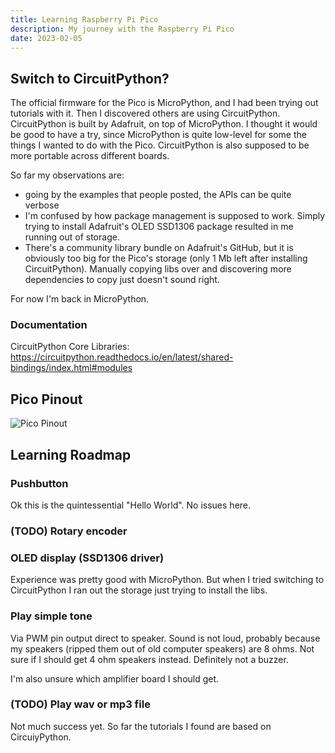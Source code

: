 ```yaml
---
title: Learning Raspberry Pi Pico
description: My journey with the Raspberry Pi Pico
date: 2023-02-05
---
```

## Switch to CircuitPython?

The official firmware for the Pico is MicroPython, and I had been trying out tutorials with it. Then I discovered others are using CircuitPython. CircuitPython is built by Adafruit, on top of MicroPython. I thought it would be good to have a try, since MicroPython is quite low-level for some the things I wanted to do with the Pico. CircuitPython is also supposed to be more portable across different boards.

So far my observations are:
- going by the examples that people posted, the APIs can be quite verbose
- I'm confused by how package management is supposed to work. Simply trying to install Adafruit's OLED SSD1306 package resulted in me running out of storage.
- There's a community library bundle on Adafruit's GitHub, but it is obviously too big for the Pico's storage (only 1 Mb left after installing CircuitPython). Manually copying libs over and discovering more dependencies to copy just doesn't sound right.

For now I'm back in MicroPython.

### Documentation

CircuitPython Core Libraries: https://circuitpython.readthedocs.io/en/latest/shared-bindings/index.html#modules


## Pico Pinout

![Pico Pinout](https://cdn-learn.adafruit.com/assets/assets/000/099/339/original/raspberry_pi_Pico-R3-Pinout-narrow.png)

## Learning Roadmap

### Pushbutton

Ok this is the quintessential "Hello World". No issues here.

### (TODO) Rotary encoder


### OLED display (SSD1306 driver)

Experience was pretty good with MicroPython. But when I tried switching to CircuitPython I ran out the storage just trying to install the libs.

### Play simple tone

Via PWM pin output direct to speaker.
Sound is not loud, probably because my speakers (ripped them out of old computer speakers) are 8 ohms. Not sure if I should get 4 ohm speakers instead. Definitely not a buzzer.

I'm also unsure which amplifier board I should get.

### (TODO) Play wav or mp3 file

Not much success yet. So far the tutorials I found are based on CircuiyPython.


